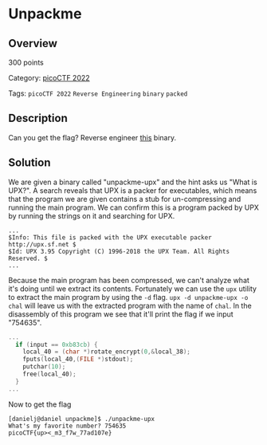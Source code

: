 
# Unpackme #

## Overview ##

300 points

Category: [picoCTF 2022](../)

Tags: `picoCTF 2022` `Reverse Engineering` `binary` `packed`

## Description ##

Can you get the flag?
Reverse engineer [this](https://artifacts.picoctf.net/c/203/unpackme-upx) binary.

## Solution ##

We are given a binary called "unpackme-upx" and the hint asks us "What is UPX?". A search reveals that UPX is a packer for executables, which means that the program we are given contains a stub for un-compressing and running the main program. We can confirm this is a program packed by UPX by running the strings on it and searching for UPX. 

```
...
$Info: This file is packed with the UPX executable packer http://upx.sf.net $
$Id: UPX 3.95 Copyright (C) 1996-2018 the UPX Team. All Rights Reserved. $
...
```

Because the main program has been compressed, we can't analyze what it's doing until we extract its contents. Fortunately we can use the `upx` utility to extract the main program by using the `-d` flag. `upx -d unpackme-upx -o chal` will leave us with the extracted program with the name of `chal`. In the disassembly of this program we see that it'll print the flag if we input "754635".

```c
...
  if (input == 0xb83cb) {
    local_40 = (char *)rotate_encrypt(0,&local_38);
    fputs(local_40,(FILE *)stdout);
    putchar(10);
    free(local_40);
  }
...
```

Now to get the flag

```
[danielj@daniel unpackme]$ ./unpackme-upx
What's my favorite number? 754635
picoCTF{up><_m3_f7w_77ad107e}
```

